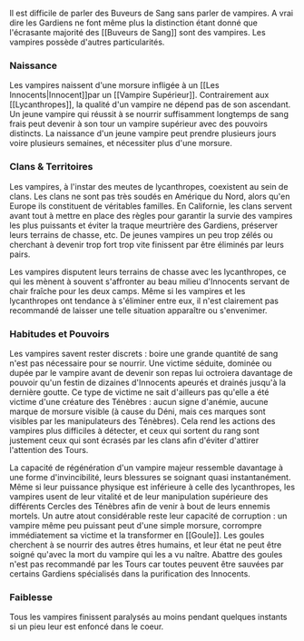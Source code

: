 Il est difficile de parler des Buveurs de Sang sans parler de vampires. A vrai dire les Gardiens ne font même plus la distinction étant donné que l'écrasante majorité des [[Buveurs de Sang]] sont des vampires. 
Les vampires possède d'autres particularités. 
### Naissance
Les vampires naissent d'une morsure infligée à un [[Les Innocents|Innocent]]par un [[Vampire Supérieur]]. Contrairement aux [[Lycanthropes]], la qualité d'un vampire ne dépend pas de son ascendant. Un jeune vampire qui réussit à se nourrir suffisamment longtemps de sang frais peut devenir à son tour un vampire supérieur avec des pouvoirs distincts. La naissance d'un jeune vampire peut prendre plusieurs jours voire plusieurs semaines, et nécessiter plus d'une morsure.
### Clans & Territoires
Les vampires, à l'instar des meutes de lycanthropes, coexistent au sein de clans. Les clans ne sont pas très soudés en Amérique du Nord, alors qu'en Europe ils constituent de véritables familles. En Californie, les clans servent avant tout à mettre en place des règles pour garantir la survie des vampires les plus puissants et éviter la traque meurtrière des Gardiens, préserver leurs terrains de chasse, etc. De jeunes vampires un peu trop zélés ou cherchant à devenir trop fort trop vite finissent par être éliminés par leurs pairs. 

Les vampires disputent leurs terrains de chasse avec les lycanthropes, ce qui les mènent à souvent s'affronter au beau milieu d'Innocents servant de chair fraîche pour les deux camps. Même si les vampires et les lycanthropes ont tendance à s'éliminer entre eux, il n'est clairement pas recommandé de laisser une telle situation apparaître ou s'envenimer. 

### Habitudes et Pouvoirs
Les vampires savent rester discrets : boire une grande quantité de sang n'est pas nécessaire pour se nourrir. Une victime séduite, dominée ou dupée par le vampire avant de devenir son repas lui octroiera davantage de pouvoir qu'un festin de dizaines d'Innocents apeurés et drainés jusqu'à la dernière goutte. Ce type de victime ne sait d'ailleurs pas qu'elle a été victime d'une créature des Ténèbres : aucun signe d'anémie, aucune marque de morsure visible (à cause du Déni, mais ces marques sont visibles par les manipulateurs des Ténèbres). Cela rend les actions des vampires plus difficiles à détecter, et ceux qui sortent du rang sont justement ceux qui sont écrasés par les clans afin d'éviter d'attirer l'attention des Tours.

La capacité de régénération d'un vampire majeur ressemble davantage à une forme d'invincibilité, leurs blessures se soignant quasi instantanément. 
Même si leur puissance physique est inférieure à celle des lycanthropes, les vampires usent de leur vitalité et de leur manipulation supérieure des différents Cercles des Ténèbres afin de venir à bout de leurs ennemis mortels. Un autre atout considérable reste leur capacité de corruption : un vampire même peu puissant peut d'une simple morsure, corrompre immédiatement sa victime et la transformer en [[Goule]]. Les goules cherchent à se nourrir des autres êtres humains, et leur état ne peut être soigné qu'avec la mort du vampire qui les a vu naître. Abattre des goules n'est pas recommandé par les Tours car toutes peuvent être sauvées par certains Gardiens spécialisés dans la purification des Innocents.

### Faiblesse
Tous les vampires finissent paralysés au moins pendant quelques instants si un pieu leur est enfoncé dans le coeur. 